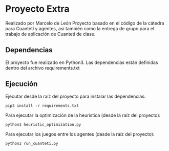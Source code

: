 # Proyecto Extra
Realizado por Marcelo de León
Proyecto basado en el código de la cátedra para Cuantetí y agentes, así también como la entrega de grupo
para el trabajo de aplicación de Cuantetí de clase.

## Dependencias
El proyecto fue realizado en Python3.
Las dependencias están definidas dentro del archivo requirements.txt

## Ejecución
Ejecutar desde la raíz del proyecto para instalar las dependencias:
```
pip3 install -r requirements.txt
```

Para ejecutar la optimización de la heurística (desde la raíz del proyecto):
```
python3 heuristic_optimization.py
```

Para ejecutar los juegos entre los agentes (desde la raíz del proyecto):
```
python3 run_cuanteti.py
```
